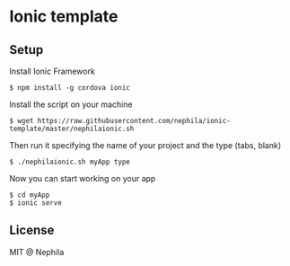 # Ionic template

## Setup

Install Ionic Framework

    $ npm install -g cordova ionic

Install the script on your machine

    $ wget https://raw.githubusercontent.com/nephila/ionic-template/master/nephilaionic.sh

Then run it specifying the name of your project and the type (tabs, blank)

    $ ./nephilaionic.sh myApp type

Now you can start working on your app

    $ cd myApp
    $ ionic serve

## License

MIT @ Nephila